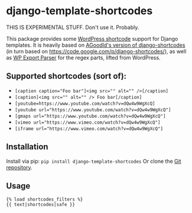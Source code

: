 # django-template-shortcodes

THIS IS EXPERIMENTAL STUFF. Don't use it. Probably.

This package provides some [WordPress
shortcode](http://en.support.wordpress.com/shortcodes/) support for Django
templates. It is heavily based on [AGoodId's version of django-shortcodes](https://github.com/AGoodId/django-shortcodes) (in turn based on https://code.google.com/p/django-shortcodes/), as well as [WP Export Parser](https://github.com/RealGeeks/wp_export_parser) for the regex parts, lifted from WordPress.

## Supported shortcodes (sort of): 

* `[caption caption="Foo bar"]<img src="" alt="" />[/caption]`
* `[caption]<img src="" alt="" /> Foo bar[/caption]`
* `[youtube=https://www.youtube.com/watch?v=dQw4w9WgXcQ]`
* `[youtube url="https://www.youtube.com/watch?v=dQw4w9WgXcQ"]`
* `[gmaps url="https://www.youtube.com/watch?v=dQw4w9WgXcQ"]`
* `[vimeo url="https://www.vimeo.com/watch?v=dQw4w9WgXcQ"]`
* `[iframe url="https://www.vimeo.com/watch?v=dQw4w9WgXcQ"]`

## Installation

Install via pip: `pip install django-template-shortcodes`
Or clone the [Git repository](https://github.com/emilbjorklund/django-shortcodes).

## Usage

    {% load shortcodes_filters %}
    {{ text|shortcodes|safe }}
